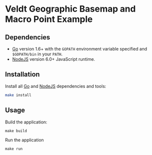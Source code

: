 # Veldt Geographic Basemap and Macro Point Example

## Dependencies

- [Go](https://golang.org/) version 1.6+ with the `GOPATH` environment variable specified and `$GOPATH/bin` in your `PATH`.
- [NodeJS](http://nodejs.org/) version 6.0+ JavaScript runtime.

## Installation

Install all [Go](https://golang.org/) and [NodeJS](http://nodejs.org/) dependencies and tools:

```bash
make install
```

## Usage

Build the application:

```
make build
```

Run the application

```
make run
```
